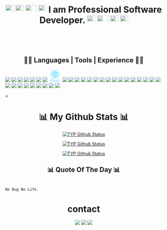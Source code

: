 <h1 align="center">    
 <img src="https://cultofthepartyparrot.com/parrots/hd/githubparrot.gif" width="25" height="25"/>
    <img src="https://cultofthepartyparrot.com/flags/hd/iranparrot.gif" width="25" height="25"/>
    <img src="https://cultofthepartyparrot.com/parrots/asyncparrot.gif" width="36" height="25"/>
    <img src="https://cultofthepartyparrot.com/parrots/exceptionallyfastparrot.gif" width="25" height="25"/>
    I am Professional Software Developer.
  <img src="https://cultofthepartyparrot.com/parrots/exceptionallyfastparrot.gif" width="25" height="25"/>
    <img src="https://cultofthepartyparrot.com/parrots/asyncparrot.gif" width="36" height="25"/>
    <img src="https://cultofthepartyparrot.com/flags/hd/iranparrot.gif" width="25" height="25"/>
    <img src="https://cultofthepartyparrot.com/parrots/hd/githubparrot.gif" width="25" height="25"/>
 <br><br></h1>
 
 
<br />
<h2 align="center">
  👨‍💻 Languages | Tools | Experience  👨‍💻
 </h2>
 

<a href="#"/><img src="https://cdn.jsdelivr.net/gh/devicons/devicon/icons/html5/html5-original.svg" width="40"/></a>
<a href="#"/><img src="https://cdn.jsdelivr.net/gh/devicons/devicon/icons/css3/css3-original.svg" width="40"/></a>
<a href="#"/><img src="https://cdn.jsdelivr.net/gh/devicons/devicon/icons/javascript/javascript-original.svg" width="40"/></a>
<a href="#"><img src="imgs/cplusplus.png" width="40"/></a>
<a href="#"><img src="imgs/c.png" width="40"/></a>
<a href="#"><img src="imgs/jquery.png" width="40"/></a>
<a href="#"><img src="imgs/angularjs.png" width="40"/></a>
<a href="#"><img src="https://raw.githubusercontent.com/devicons/devicon/master/icons/react/react-original-wordmark.svg" width="40" height="40"/></a>
<a href="#"/><img src="https://cdn.jsdelivr.net/gh/devicons/devicon/icons/python/python-original.svg" width="40"/></a>
<a href="#"><img src="imgs/django.png" width="40"/></a>
<a href="#"><img src="imgs/flask.png" width="40"/></a>
<a href="#"><img src="imgs/php.png" width="40"/></a>
<a href="#"><img src="imgs/perl.png" width="40"/></a>
<a href="#"/><img src="https://cdn.jsdelivr.net/gh/devicons/devicon/icons/bootstrap/bootstrap-plain.svg" width="40"/></a>
<a href="#"><img src="imgs/mysql.png" width="40"/></a>
<a href="#"><img src="imgs/asm.png" width="40"/></a>
<a href="#"><img src="imgs/github.png" width="40"/></a>
<a href="#"/><img src="https://cdn.jsdelivr.net/gh/devicons/devicon/icons/git/git-original.svg" width="40"/></a>
<a href="#"><img src="imgs/blogger.png" width="40"/></a>
<a href="#"><img src="imgs/wix.png" width="40"/></a>
<a href="#"><img src="imgs/wordpress.png" width="40"/></a>
<a href="#"><img src="imgs/andriod_studio.png" width="40"/></a>
<a href="#"><img src="imgs/arduino.png" width="40"/></a>
<a href="#"/><img src="https://cdn.jsdelivr.net/gh/devicons/devicon/icons/vscode/vscode-original.svg" width="40"/></a>
<a href="#"><img src="imgs/rasberry_pi.png" width="40"/></a>
<a href="#"><img src="imgs/power_shell.png" width="40"/></a>
<a href="#"><img src="imgs/bash.png" width="40"/></a>
<a href="#"><img src="imgs/terminal.png" width="40"/></a>
<a href="#"><img src="imgs/android_os.png" width="40"/></a>
<a href="#"><img src="imgs/kali.jpeg" width="40"/></a>
<a href="#"><img src="imgs/tails.png" width="40"/></a>
<a href="#"><img src="imgs/windows_os.png" width="40"/></a>
<a href="#"/><img src="https://cdn.jsdelivr.net/gh/devicons/devicon/icons/linux/linux-original.svg"  width="40"/></a>
 
<
<h1 align="center">
📊 My Github Stats 📊
</h1>
 
<p align="center">
<a href="#"/><img alt="TYP Github Status" src="https://github-readme-stats.vercel.app/api?username=riiamri23&show_icons=true&count_private=true&theme=react&hide_border=true&bg_color=0D1117" width = "90%"/></a> </p>
<p align="center">
<a href="#"/><img alt="TYP Github Status" src="https://github-readme-stats.vercel.app/api/top-langs/?username=riiamri23&layout=compact&count_private=true&theme=react&hide_border=true&bg_color=0D1117" width = "90%"/></a></p>
<p align="center">
<a href="#"/><img alt="TYP Github Status" src="https://github-readme-streak-stats.herokuapp.com/?user=riiamri23&show_icons=true&count_private=true&theme=react&hide_border=true&bg_color=0D1117" width = "90%"/></a></p>


<h2 align="center">
📊 Quote Of The Day 📊
</h2>

<!--START_SECTION:waka-->

```text

No Bug No Life.

```

<!--END_SECTION:waka-->

<h1 align="center">
 contact
</h1>

<p align="center">
<a href="mailto:riiamri23@gmail.com"/><img src="https://img.shields.io/badge/Gmail-D14836?style=for-the-badge&logo=gmail&logoColor=white"/></a>
<a href="https://www.instagram.com/riiamri_"/><img src="https://img.shields.io/badge/Instagram-E4405F?style=for-the-badge&logo=instagram&logoColor=white"/></a>
<a href="https://www.linkedin.com/in/syaeful-amri-69296a1a0"/><img src="https://img.shields.io/badge/LinkedIn-0077B5?style=for-the-badge&logo=linkedin&logoColor=white"/></a>
 
 
 
 
 
 
 
 
 
 
<!--
**riiamri23/riiamri23** is a ✨ _special_ ✨ repository because its `README.md` (this file) appears on your GitHub profile.

Here are some ideas to get you started:

- 🔭 I’m currently working on ...
- 🌱 I’m currently learning ...
- 👯 I’m looking to collaborate on ...
- 🤔 I’m looking for help with ...
- 💬 Ask me about ...
- 📫 How to reach me: ...
- 😄 Pronouns: ...
- ⚡ Fun fact: ...
-->
